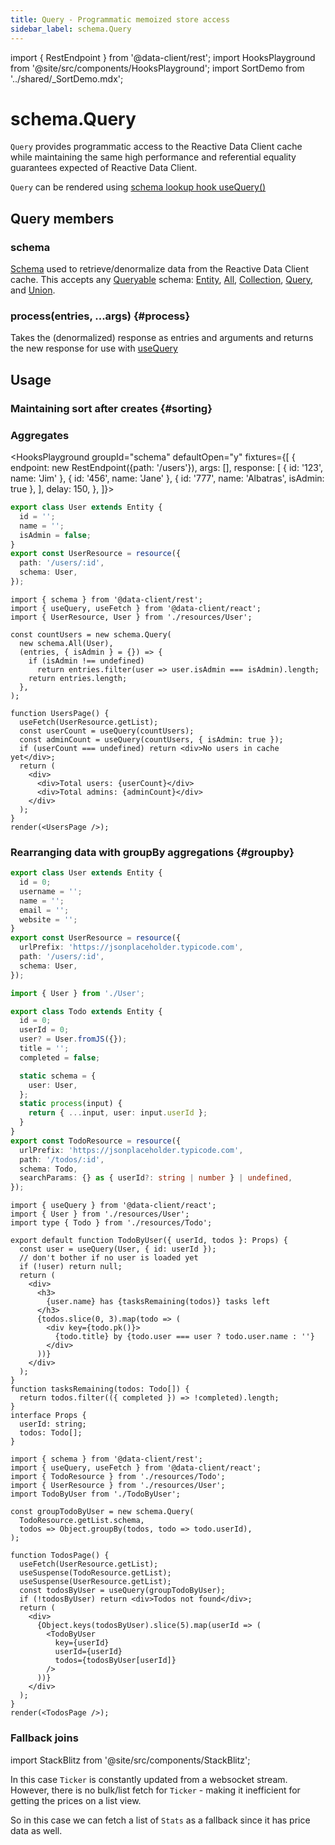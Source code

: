 ```yaml
---
title: Query - Programmatic memoized store access
sidebar_label: schema.Query
---
```


<head>
  <meta name="docsearch:pagerank" content="30"/>
</head>

import { RestEndpoint } from '@data-client/rest';
import HooksPlayground from '@site/src/components/HooksPlayground';
import SortDemo from '../shared/\_SortDemo.mdx';

# schema.Query

`Query` provides programmatic access to the Reactive Data Client cache while maintaining
the same high performance and referential equality guarantees expected of Reactive Data Client.

`Query` can be rendered using [schema lookup hook useQuery()](/docs/api/useQuery)

## Query members

### schema

[Schema](./schema.md) used to retrieve/denormalize data from the Reactive Data Client cache.
This accepts any [Queryable](/rest/api/schema#queryable) schema: [Entity](./Entity.md), [All](./All.md), [Collection](./Collection.md), [Query](./Query.md),
and [Union](./Union.md).

### process(entries, ...args) {#process}

Takes the (denormalized) response as entries and arguments and returns the new
response for use with [useQuery](/docs/api/useQuery)

## Usage

### Maintaining sort after creates {#sorting}

<SortDemo />

### Aggregates

<HooksPlayground groupId="schema" defaultOpen="y" fixtures={[
{
endpoint: new RestEndpoint({path: '/users'}),
args: [],
response: [
{ id: '123', name: 'Jim' },
{ id: '456', name: 'Jane' },
{ id: '777', name: 'Albatras', isAdmin: true },
],
delay: 150,
},
]}>

```ts title="resources/User" collapsed
export class User extends Entity {
  id = '';
  name = '';
  isAdmin = false;
}
export const UserResource = resource({
  path: '/users/:id',
  schema: User,
});
```

```tsx title="UsersPage"
import { schema } from '@data-client/rest';
import { useQuery, useFetch } from '@data-client/react';
import { UserResource, User } from './resources/User';

const countUsers = new schema.Query(
  new schema.All(User),
  (entries, { isAdmin } = {}) => {
    if (isAdmin !== undefined)
      return entries.filter(user => user.isAdmin === isAdmin).length;
    return entries.length;
  },
);

function UsersPage() {
  useFetch(UserResource.getList);
  const userCount = useQuery(countUsers);
  const adminCount = useQuery(countUsers, { isAdmin: true });
  if (userCount === undefined) return <div>No users in cache yet</div>;
  return (
    <div>
      <div>Total users: {userCount}</div>
      <div>Total admins: {adminCount}</div>
    </div>
  );
}
render(<UsersPage />);
```

</HooksPlayground>

### Rearranging data with groupBy aggregations {#groupby}

<HooksPlayground>

```ts title="resources/User" collapsed
export class User extends Entity {
  id = 0;
  username = '';
  name = '';
  email = '';
  website = '';
}
export const UserResource = resource({
  urlPrefix: 'https://jsonplaceholder.typicode.com',
  path: '/users/:id',
  schema: User,
});
```

```ts title="resources/Todo" collapsed
import { User } from './User';

export class Todo extends Entity {
  id = 0;
  userId = 0;
  user? = User.fromJS({});
  title = '';
  completed = false;

  static schema = {
    user: User,
  };
  static process(input) {
    return { ...input, user: input.userId };
  }
}
export const TodoResource = resource({
  urlPrefix: 'https://jsonplaceholder.typicode.com',
  path: '/todos/:id',
  schema: Todo,
  searchParams: {} as { userId?: string | number } | undefined,
});
```

```tsx title="TodoByUser" collapsed
import { useQuery } from '@data-client/react';
import { User } from './resources/User';
import type { Todo } from './resources/Todo';

export default function TodoByUser({ userId, todos }: Props) {
  const user = useQuery(User, { id: userId });
  // don't bother if no user is loaded yet
  if (!user) return null;
  return (
    <div>
      <h3>
        {user.name} has {tasksRemaining(todos)} tasks left
      </h3>
      {todos.slice(0, 3).map(todo => (
        <div key={todo.pk()}>
          {todo.title} by {todo.user === user ? todo.user.name : ''}
        </div>
      ))}
    </div>
  );
}
function tasksRemaining(todos: Todo[]) {
  return todos.filter(({ completed }) => !completed).length;
}
interface Props {
  userId: string;
  todos: Todo[];
}
```

```tsx title="TodoJoined"
import { schema } from '@data-client/rest';
import { useQuery, useFetch } from '@data-client/react';
import { TodoResource } from './resources/Todo';
import { UserResource } from './resources/User';
import TodoByUser from './TodoByUser';

const groupTodoByUser = new schema.Query(
  TodoResource.getList.schema,
  todos => Object.groupBy(todos, todo => todo.userId),
);

function TodosPage() {
  useFetch(UserResource.getList);
  useSuspense(TodoResource.getList);
  useSuspense(UserResource.getList);
  const todosByUser = useQuery(groupTodoByUser);
  if (!todosByUser) return <div>Todos not found</div>;
  return (
    <div>
      {Object.keys(todosByUser).slice(5).map(userId => (
        <TodoByUser
          key={userId}
          userId={userId}
          todos={todosByUser[userId]}
        />
      ))}
    </div>
  );
}
render(<TodosPage />);
```

</HooksPlayground>

### Fallback joins

import StackBlitz from '@site/src/components/StackBlitz';

In this case `Ticker` is constantly updated from a websocket stream. However, there is no bulk/list
fetch for `Ticker` - making it inefficient for getting the prices on a list view.

So in this case we can fetch a list of `Stats` as a fallback since it has price data as well.

<StackBlitz app="coin-app" file="src/pages/Home/CurrencyList.tsx,src/pages/Home/AssetPrice.tsx,src/resources/fallbackQueries.ts" />

